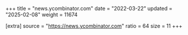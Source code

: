 +++
title = "news.ycombinator.com"
date = "2022-03-22"
updated = "2025-02-08"
weight = 11674

[extra]
source = "https://news.ycombinator.com"
ratio = 64
size = 11
+++
